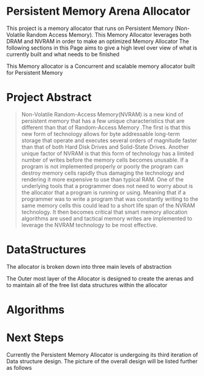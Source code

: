 # Persistent Memory Arena Allocator


This project is a memory allocator that runs on Persistent Memory (Non-Volatile Random Access Memory). This Memory Allocator leverages both DRAM and NVRAM in order to make an optimized Memory Allocator
The following sections in this Page aims to give a high level over view of what is currently built and what needs to be finished

This Memory allocator is a Concurrent and scalable memory allocator built for Persistent Memory

# Project Abstract

>Non-Volatile Random-Access Memory(NVRAM)  is a new kind of persistent memory that has a few unique characteristics that are different than that of Random-Access Memory .The first is that this new form of technology allows for byte addressable long-term storage that operate and executes several orders of magnitude faster than that of both Hard Disk Drives  and Solid-State Drives. Another unique factor of NVRAM is that this form of technology has a limited number of writes before the memory cells becomes unusable. If a program is not implemented properly or poorly the program can destroy memory cells rapidly thus damaging the technology and rendering it more expensive to use than typical RAM. One of the underlying tools that a programmer does not need to worry about is the allocator that a program is running or using.  Meaning that if a programmer was to write a program that was constantly writing to the same memory cells this could lead to a short life span of the NVRAM technology. It then becomes critical that smart memory allocation algorithms are used and tactical memory writes are implemented to leverage the NVRAM technology to be most effective.

# DataStructures
The allocator is broken down into three main levels of abstraction

The Outer most layer of the Allocator is designed to create the arenas and to maintain all of the free list data structures within the allocator





# Algorithms



# Next Steps
Currently the Persistent Memory Allocator is undergoing its third iteration of Data structure design. The picture of the overall design will be listed further as follows
